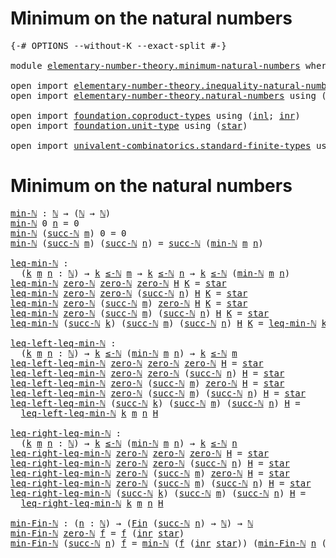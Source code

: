 # Minimum on the natural numbers

<pre class="Agda"><a id="43" class="Symbol">{-#</a> <a id="47" class="Keyword">OPTIONS</a> <a id="55" class="Pragma">--without-K</a> <a id="67" class="Pragma">--exact-split</a> <a id="81" class="Symbol">#-}</a>

<a id="86" class="Keyword">module</a> <a id="93" href="elementary-number-theory.minimum-natural-numbers.html" class="Module">elementary-number-theory.minimum-natural-numbers</a> <a id="142" class="Keyword">where</a>

<a id="149" class="Keyword">open</a> <a id="154" class="Keyword">import</a> <a id="161" href="elementary-number-theory.inequality-natural-numbers.html" class="Module">elementary-number-theory.inequality-natural-numbers</a> <a id="213" class="Keyword">using</a> <a id="219" class="Symbol">(</a><a id="220" href="elementary-number-theory.inequality-natural-numbers.html#1551" class="Function Operator">_≤-ℕ_</a><a id="225" class="Symbol">)</a>
<a id="227" class="Keyword">open</a> <a id="232" class="Keyword">import</a> <a id="239" href="elementary-number-theory.natural-numbers.html" class="Module">elementary-number-theory.natural-numbers</a> <a id="280" class="Keyword">using</a> <a id="286" class="Symbol">(</a><a id="287" href="elementary-number-theory.natural-numbers.html#1444" class="Datatype">ℕ</a><a id="288" class="Symbol">;</a> <a id="290" href="elementary-number-theory.natural-numbers.html#1465" class="InductiveConstructor">zero-ℕ</a><a id="296" class="Symbol">;</a> <a id="298" href="elementary-number-theory.natural-numbers.html#1478" class="InductiveConstructor">succ-ℕ</a><a id="304" class="Symbol">)</a>

<a id="307" class="Keyword">open</a> <a id="312" class="Keyword">import</a> <a id="319" href="foundation.coproduct-types.html" class="Module">foundation.coproduct-types</a> <a id="346" class="Keyword">using</a> <a id="352" class="Symbol">(</a><a id="353" href="foundation.coproduct-types.html#1239" class="InductiveConstructor">inl</a><a id="356" class="Symbol">;</a> <a id="358" href="foundation.coproduct-types.html#1262" class="InductiveConstructor">inr</a><a id="361" class="Symbol">)</a>
<a id="363" class="Keyword">open</a> <a id="368" class="Keyword">import</a> <a id="375" href="foundation.unit-type.html" class="Module">foundation.unit-type</a> <a id="396" class="Keyword">using</a> <a id="402" class="Symbol">(</a><a id="403" href="foundation.unit-type.html#999" class="InductiveConstructor">star</a><a id="407" class="Symbol">)</a>

<a id="410" class="Keyword">open</a> <a id="415" class="Keyword">import</a> <a id="422" href="univalent-combinatorics.standard-finite-types.html" class="Module">univalent-combinatorics.standard-finite-types</a> <a id="468" class="Keyword">using</a> <a id="474" class="Symbol">(</a><a id="475" href="univalent-combinatorics.standard-finite-types.html#2072" class="Function">Fin</a><a id="478" class="Symbol">)</a>
</pre>
# Minimum on the natural numbers

<pre class="Agda"><a id="min-ℕ"></a><a id="527" href="elementary-number-theory.minimum-natural-numbers.html#527" class="Function">min-ℕ</a> <a id="533" class="Symbol">:</a> <a id="535" href="elementary-number-theory.natural-numbers.html#1444" class="Datatype">ℕ</a> <a id="537" class="Symbol">→</a> <a id="539" class="Symbol">(</a><a id="540" href="elementary-number-theory.natural-numbers.html#1444" class="Datatype">ℕ</a> <a id="542" class="Symbol">→</a> <a id="544" href="elementary-number-theory.natural-numbers.html#1444" class="Datatype">ℕ</a><a id="545" class="Symbol">)</a>
<a id="547" href="elementary-number-theory.minimum-natural-numbers.html#527" class="Function">min-ℕ</a> <a id="553" class="Number">0</a> <a id="555" href="elementary-number-theory.minimum-natural-numbers.html#555" class="Bound">n</a> <a id="557" class="Symbol">=</a> <a id="559" class="Number">0</a>
<a id="561" href="elementary-number-theory.minimum-natural-numbers.html#527" class="Function">min-ℕ</a> <a id="567" class="Symbol">(</a><a id="568" href="elementary-number-theory.natural-numbers.html#1478" class="InductiveConstructor">succ-ℕ</a> <a id="575" href="elementary-number-theory.minimum-natural-numbers.html#575" class="Bound">m</a><a id="576" class="Symbol">)</a> <a id="578" class="Number">0</a> <a id="580" class="Symbol">=</a> <a id="582" class="Number">0</a>
<a id="584" href="elementary-number-theory.minimum-natural-numbers.html#527" class="Function">min-ℕ</a> <a id="590" class="Symbol">(</a><a id="591" href="elementary-number-theory.natural-numbers.html#1478" class="InductiveConstructor">succ-ℕ</a> <a id="598" href="elementary-number-theory.minimum-natural-numbers.html#598" class="Bound">m</a><a id="599" class="Symbol">)</a> <a id="601" class="Symbol">(</a><a id="602" href="elementary-number-theory.natural-numbers.html#1478" class="InductiveConstructor">succ-ℕ</a> <a id="609" href="elementary-number-theory.minimum-natural-numbers.html#609" class="Bound">n</a><a id="610" class="Symbol">)</a> <a id="612" class="Symbol">=</a> <a id="614" href="elementary-number-theory.natural-numbers.html#1478" class="InductiveConstructor">succ-ℕ</a> <a id="621" class="Symbol">(</a><a id="622" href="elementary-number-theory.minimum-natural-numbers.html#527" class="Function">min-ℕ</a> <a id="628" href="elementary-number-theory.minimum-natural-numbers.html#598" class="Bound">m</a> <a id="630" href="elementary-number-theory.minimum-natural-numbers.html#609" class="Bound">n</a><a id="631" class="Symbol">)</a>

<a id="leq-min-ℕ"></a><a id="634" href="elementary-number-theory.minimum-natural-numbers.html#634" class="Function">leq-min-ℕ</a> <a id="644" class="Symbol">:</a>
  <a id="648" class="Symbol">(</a><a id="649" href="elementary-number-theory.minimum-natural-numbers.html#649" class="Bound">k</a> <a id="651" href="elementary-number-theory.minimum-natural-numbers.html#651" class="Bound">m</a> <a id="653" href="elementary-number-theory.minimum-natural-numbers.html#653" class="Bound">n</a> <a id="655" class="Symbol">:</a> <a id="657" href="elementary-number-theory.natural-numbers.html#1444" class="Datatype">ℕ</a><a id="658" class="Symbol">)</a> <a id="660" class="Symbol">→</a> <a id="662" href="elementary-number-theory.minimum-natural-numbers.html#649" class="Bound">k</a> <a id="664" href="elementary-number-theory.inequality-natural-numbers.html#1551" class="Function Operator">≤-ℕ</a> <a id="668" href="elementary-number-theory.minimum-natural-numbers.html#651" class="Bound">m</a> <a id="670" class="Symbol">→</a> <a id="672" href="elementary-number-theory.minimum-natural-numbers.html#649" class="Bound">k</a> <a id="674" href="elementary-number-theory.inequality-natural-numbers.html#1551" class="Function Operator">≤-ℕ</a> <a id="678" href="elementary-number-theory.minimum-natural-numbers.html#653" class="Bound">n</a> <a id="680" class="Symbol">→</a> <a id="682" href="elementary-number-theory.minimum-natural-numbers.html#649" class="Bound">k</a> <a id="684" href="elementary-number-theory.inequality-natural-numbers.html#1551" class="Function Operator">≤-ℕ</a> <a id="688" class="Symbol">(</a><a id="689" href="elementary-number-theory.minimum-natural-numbers.html#527" class="Function">min-ℕ</a> <a id="695" href="elementary-number-theory.minimum-natural-numbers.html#651" class="Bound">m</a> <a id="697" href="elementary-number-theory.minimum-natural-numbers.html#653" class="Bound">n</a><a id="698" class="Symbol">)</a>
<a id="700" href="elementary-number-theory.minimum-natural-numbers.html#634" class="Function">leq-min-ℕ</a> <a id="710" href="elementary-number-theory.natural-numbers.html#1465" class="InductiveConstructor">zero-ℕ</a> <a id="717" href="elementary-number-theory.natural-numbers.html#1465" class="InductiveConstructor">zero-ℕ</a> <a id="724" href="elementary-number-theory.natural-numbers.html#1465" class="InductiveConstructor">zero-ℕ</a> <a id="731" href="elementary-number-theory.minimum-natural-numbers.html#731" class="Bound">H</a> <a id="733" href="elementary-number-theory.minimum-natural-numbers.html#733" class="Bound">K</a> <a id="735" class="Symbol">=</a> <a id="737" href="foundation.unit-type.html#999" class="InductiveConstructor">star</a>
<a id="742" href="elementary-number-theory.minimum-natural-numbers.html#634" class="Function">leq-min-ℕ</a> <a id="752" href="elementary-number-theory.natural-numbers.html#1465" class="InductiveConstructor">zero-ℕ</a> <a id="759" href="elementary-number-theory.natural-numbers.html#1465" class="InductiveConstructor">zero-ℕ</a> <a id="766" class="Symbol">(</a><a id="767" href="elementary-number-theory.natural-numbers.html#1478" class="InductiveConstructor">succ-ℕ</a> <a id="774" href="elementary-number-theory.minimum-natural-numbers.html#774" class="Bound">n</a><a id="775" class="Symbol">)</a> <a id="777" href="elementary-number-theory.minimum-natural-numbers.html#777" class="Bound">H</a> <a id="779" href="elementary-number-theory.minimum-natural-numbers.html#779" class="Bound">K</a> <a id="781" class="Symbol">=</a> <a id="783" href="foundation.unit-type.html#999" class="InductiveConstructor">star</a>
<a id="788" href="elementary-number-theory.minimum-natural-numbers.html#634" class="Function">leq-min-ℕ</a> <a id="798" href="elementary-number-theory.natural-numbers.html#1465" class="InductiveConstructor">zero-ℕ</a> <a id="805" class="Symbol">(</a><a id="806" href="elementary-number-theory.natural-numbers.html#1478" class="InductiveConstructor">succ-ℕ</a> <a id="813" href="elementary-number-theory.minimum-natural-numbers.html#813" class="Bound">m</a><a id="814" class="Symbol">)</a> <a id="816" href="elementary-number-theory.natural-numbers.html#1465" class="InductiveConstructor">zero-ℕ</a> <a id="823" href="elementary-number-theory.minimum-natural-numbers.html#823" class="Bound">H</a> <a id="825" href="elementary-number-theory.minimum-natural-numbers.html#825" class="Bound">K</a> <a id="827" class="Symbol">=</a> <a id="829" href="foundation.unit-type.html#999" class="InductiveConstructor">star</a>
<a id="834" href="elementary-number-theory.minimum-natural-numbers.html#634" class="Function">leq-min-ℕ</a> <a id="844" href="elementary-number-theory.natural-numbers.html#1465" class="InductiveConstructor">zero-ℕ</a> <a id="851" class="Symbol">(</a><a id="852" href="elementary-number-theory.natural-numbers.html#1478" class="InductiveConstructor">succ-ℕ</a> <a id="859" href="elementary-number-theory.minimum-natural-numbers.html#859" class="Bound">m</a><a id="860" class="Symbol">)</a> <a id="862" class="Symbol">(</a><a id="863" href="elementary-number-theory.natural-numbers.html#1478" class="InductiveConstructor">succ-ℕ</a> <a id="870" href="elementary-number-theory.minimum-natural-numbers.html#870" class="Bound">n</a><a id="871" class="Symbol">)</a> <a id="873" href="elementary-number-theory.minimum-natural-numbers.html#873" class="Bound">H</a> <a id="875" href="elementary-number-theory.minimum-natural-numbers.html#875" class="Bound">K</a> <a id="877" class="Symbol">=</a> <a id="879" href="foundation.unit-type.html#999" class="InductiveConstructor">star</a>
<a id="884" href="elementary-number-theory.minimum-natural-numbers.html#634" class="Function">leq-min-ℕ</a> <a id="894" class="Symbol">(</a><a id="895" href="elementary-number-theory.natural-numbers.html#1478" class="InductiveConstructor">succ-ℕ</a> <a id="902" href="elementary-number-theory.minimum-natural-numbers.html#902" class="Bound">k</a><a id="903" class="Symbol">)</a> <a id="905" class="Symbol">(</a><a id="906" href="elementary-number-theory.natural-numbers.html#1478" class="InductiveConstructor">succ-ℕ</a> <a id="913" href="elementary-number-theory.minimum-natural-numbers.html#913" class="Bound">m</a><a id="914" class="Symbol">)</a> <a id="916" class="Symbol">(</a><a id="917" href="elementary-number-theory.natural-numbers.html#1478" class="InductiveConstructor">succ-ℕ</a> <a id="924" href="elementary-number-theory.minimum-natural-numbers.html#924" class="Bound">n</a><a id="925" class="Symbol">)</a> <a id="927" href="elementary-number-theory.minimum-natural-numbers.html#927" class="Bound">H</a> <a id="929" href="elementary-number-theory.minimum-natural-numbers.html#929" class="Bound">K</a> <a id="931" class="Symbol">=</a> <a id="933" href="elementary-number-theory.minimum-natural-numbers.html#634" class="Function">leq-min-ℕ</a> <a id="943" href="elementary-number-theory.minimum-natural-numbers.html#902" class="Bound">k</a> <a id="945" href="elementary-number-theory.minimum-natural-numbers.html#913" class="Bound">m</a> <a id="947" href="elementary-number-theory.minimum-natural-numbers.html#924" class="Bound">n</a> <a id="949" href="elementary-number-theory.minimum-natural-numbers.html#927" class="Bound">H</a> <a id="951" href="elementary-number-theory.minimum-natural-numbers.html#929" class="Bound">K</a>

<a id="leq-left-leq-min-ℕ"></a><a id="954" href="elementary-number-theory.minimum-natural-numbers.html#954" class="Function">leq-left-leq-min-ℕ</a> <a id="973" class="Symbol">:</a>
  <a id="977" class="Symbol">(</a><a id="978" href="elementary-number-theory.minimum-natural-numbers.html#978" class="Bound">k</a> <a id="980" href="elementary-number-theory.minimum-natural-numbers.html#980" class="Bound">m</a> <a id="982" href="elementary-number-theory.minimum-natural-numbers.html#982" class="Bound">n</a> <a id="984" class="Symbol">:</a> <a id="986" href="elementary-number-theory.natural-numbers.html#1444" class="Datatype">ℕ</a><a id="987" class="Symbol">)</a> <a id="989" class="Symbol">→</a> <a id="991" href="elementary-number-theory.minimum-natural-numbers.html#978" class="Bound">k</a> <a id="993" href="elementary-number-theory.inequality-natural-numbers.html#1551" class="Function Operator">≤-ℕ</a> <a id="997" class="Symbol">(</a><a id="998" href="elementary-number-theory.minimum-natural-numbers.html#527" class="Function">min-ℕ</a> <a id="1004" href="elementary-number-theory.minimum-natural-numbers.html#980" class="Bound">m</a> <a id="1006" href="elementary-number-theory.minimum-natural-numbers.html#982" class="Bound">n</a><a id="1007" class="Symbol">)</a> <a id="1009" class="Symbol">→</a> <a id="1011" href="elementary-number-theory.minimum-natural-numbers.html#978" class="Bound">k</a> <a id="1013" href="elementary-number-theory.inequality-natural-numbers.html#1551" class="Function Operator">≤-ℕ</a> <a id="1017" href="elementary-number-theory.minimum-natural-numbers.html#980" class="Bound">m</a>
<a id="1019" href="elementary-number-theory.minimum-natural-numbers.html#954" class="Function">leq-left-leq-min-ℕ</a> <a id="1038" href="elementary-number-theory.natural-numbers.html#1465" class="InductiveConstructor">zero-ℕ</a> <a id="1045" href="elementary-number-theory.natural-numbers.html#1465" class="InductiveConstructor">zero-ℕ</a> <a id="1052" href="elementary-number-theory.natural-numbers.html#1465" class="InductiveConstructor">zero-ℕ</a> <a id="1059" href="elementary-number-theory.minimum-natural-numbers.html#1059" class="Bound">H</a> <a id="1061" class="Symbol">=</a> <a id="1063" href="foundation.unit-type.html#999" class="InductiveConstructor">star</a>
<a id="1068" href="elementary-number-theory.minimum-natural-numbers.html#954" class="Function">leq-left-leq-min-ℕ</a> <a id="1087" href="elementary-number-theory.natural-numbers.html#1465" class="InductiveConstructor">zero-ℕ</a> <a id="1094" href="elementary-number-theory.natural-numbers.html#1465" class="InductiveConstructor">zero-ℕ</a> <a id="1101" class="Symbol">(</a><a id="1102" href="elementary-number-theory.natural-numbers.html#1478" class="InductiveConstructor">succ-ℕ</a> <a id="1109" href="elementary-number-theory.minimum-natural-numbers.html#1109" class="Bound">n</a><a id="1110" class="Symbol">)</a> <a id="1112" href="elementary-number-theory.minimum-natural-numbers.html#1112" class="Bound">H</a> <a id="1114" class="Symbol">=</a> <a id="1116" href="foundation.unit-type.html#999" class="InductiveConstructor">star</a>
<a id="1121" href="elementary-number-theory.minimum-natural-numbers.html#954" class="Function">leq-left-leq-min-ℕ</a> <a id="1140" href="elementary-number-theory.natural-numbers.html#1465" class="InductiveConstructor">zero-ℕ</a> <a id="1147" class="Symbol">(</a><a id="1148" href="elementary-number-theory.natural-numbers.html#1478" class="InductiveConstructor">succ-ℕ</a> <a id="1155" href="elementary-number-theory.minimum-natural-numbers.html#1155" class="Bound">m</a><a id="1156" class="Symbol">)</a> <a id="1158" href="elementary-number-theory.natural-numbers.html#1465" class="InductiveConstructor">zero-ℕ</a> <a id="1165" href="elementary-number-theory.minimum-natural-numbers.html#1165" class="Bound">H</a> <a id="1167" class="Symbol">=</a> <a id="1169" href="foundation.unit-type.html#999" class="InductiveConstructor">star</a>
<a id="1174" href="elementary-number-theory.minimum-natural-numbers.html#954" class="Function">leq-left-leq-min-ℕ</a> <a id="1193" href="elementary-number-theory.natural-numbers.html#1465" class="InductiveConstructor">zero-ℕ</a> <a id="1200" class="Symbol">(</a><a id="1201" href="elementary-number-theory.natural-numbers.html#1478" class="InductiveConstructor">succ-ℕ</a> <a id="1208" href="elementary-number-theory.minimum-natural-numbers.html#1208" class="Bound">m</a><a id="1209" class="Symbol">)</a> <a id="1211" class="Symbol">(</a><a id="1212" href="elementary-number-theory.natural-numbers.html#1478" class="InductiveConstructor">succ-ℕ</a> <a id="1219" href="elementary-number-theory.minimum-natural-numbers.html#1219" class="Bound">n</a><a id="1220" class="Symbol">)</a> <a id="1222" href="elementary-number-theory.minimum-natural-numbers.html#1222" class="Bound">H</a> <a id="1224" class="Symbol">=</a> <a id="1226" href="foundation.unit-type.html#999" class="InductiveConstructor">star</a>
<a id="1231" href="elementary-number-theory.minimum-natural-numbers.html#954" class="Function">leq-left-leq-min-ℕ</a> <a id="1250" class="Symbol">(</a><a id="1251" href="elementary-number-theory.natural-numbers.html#1478" class="InductiveConstructor">succ-ℕ</a> <a id="1258" href="elementary-number-theory.minimum-natural-numbers.html#1258" class="Bound">k</a><a id="1259" class="Symbol">)</a> <a id="1261" class="Symbol">(</a><a id="1262" href="elementary-number-theory.natural-numbers.html#1478" class="InductiveConstructor">succ-ℕ</a> <a id="1269" href="elementary-number-theory.minimum-natural-numbers.html#1269" class="Bound">m</a><a id="1270" class="Symbol">)</a> <a id="1272" class="Symbol">(</a><a id="1273" href="elementary-number-theory.natural-numbers.html#1478" class="InductiveConstructor">succ-ℕ</a> <a id="1280" href="elementary-number-theory.minimum-natural-numbers.html#1280" class="Bound">n</a><a id="1281" class="Symbol">)</a> <a id="1283" href="elementary-number-theory.minimum-natural-numbers.html#1283" class="Bound">H</a> <a id="1285" class="Symbol">=</a>
  <a id="1289" href="elementary-number-theory.minimum-natural-numbers.html#954" class="Function">leq-left-leq-min-ℕ</a> <a id="1308" href="elementary-number-theory.minimum-natural-numbers.html#1258" class="Bound">k</a> <a id="1310" href="elementary-number-theory.minimum-natural-numbers.html#1269" class="Bound">m</a> <a id="1312" href="elementary-number-theory.minimum-natural-numbers.html#1280" class="Bound">n</a> <a id="1314" href="elementary-number-theory.minimum-natural-numbers.html#1283" class="Bound">H</a>

<a id="leq-right-leq-min-ℕ"></a><a id="1317" href="elementary-number-theory.minimum-natural-numbers.html#1317" class="Function">leq-right-leq-min-ℕ</a> <a id="1337" class="Symbol">:</a>
  <a id="1341" class="Symbol">(</a><a id="1342" href="elementary-number-theory.minimum-natural-numbers.html#1342" class="Bound">k</a> <a id="1344" href="elementary-number-theory.minimum-natural-numbers.html#1344" class="Bound">m</a> <a id="1346" href="elementary-number-theory.minimum-natural-numbers.html#1346" class="Bound">n</a> <a id="1348" class="Symbol">:</a> <a id="1350" href="elementary-number-theory.natural-numbers.html#1444" class="Datatype">ℕ</a><a id="1351" class="Symbol">)</a> <a id="1353" class="Symbol">→</a> <a id="1355" href="elementary-number-theory.minimum-natural-numbers.html#1342" class="Bound">k</a> <a id="1357" href="elementary-number-theory.inequality-natural-numbers.html#1551" class="Function Operator">≤-ℕ</a> <a id="1361" class="Symbol">(</a><a id="1362" href="elementary-number-theory.minimum-natural-numbers.html#527" class="Function">min-ℕ</a> <a id="1368" href="elementary-number-theory.minimum-natural-numbers.html#1344" class="Bound">m</a> <a id="1370" href="elementary-number-theory.minimum-natural-numbers.html#1346" class="Bound">n</a><a id="1371" class="Symbol">)</a> <a id="1373" class="Symbol">→</a> <a id="1375" href="elementary-number-theory.minimum-natural-numbers.html#1342" class="Bound">k</a> <a id="1377" href="elementary-number-theory.inequality-natural-numbers.html#1551" class="Function Operator">≤-ℕ</a> <a id="1381" href="elementary-number-theory.minimum-natural-numbers.html#1346" class="Bound">n</a>
<a id="1383" href="elementary-number-theory.minimum-natural-numbers.html#1317" class="Function">leq-right-leq-min-ℕ</a> <a id="1403" href="elementary-number-theory.natural-numbers.html#1465" class="InductiveConstructor">zero-ℕ</a> <a id="1410" href="elementary-number-theory.natural-numbers.html#1465" class="InductiveConstructor">zero-ℕ</a> <a id="1417" href="elementary-number-theory.natural-numbers.html#1465" class="InductiveConstructor">zero-ℕ</a> <a id="1424" href="elementary-number-theory.minimum-natural-numbers.html#1424" class="Bound">H</a> <a id="1426" class="Symbol">=</a> <a id="1428" href="foundation.unit-type.html#999" class="InductiveConstructor">star</a>
<a id="1433" href="elementary-number-theory.minimum-natural-numbers.html#1317" class="Function">leq-right-leq-min-ℕ</a> <a id="1453" href="elementary-number-theory.natural-numbers.html#1465" class="InductiveConstructor">zero-ℕ</a> <a id="1460" href="elementary-number-theory.natural-numbers.html#1465" class="InductiveConstructor">zero-ℕ</a> <a id="1467" class="Symbol">(</a><a id="1468" href="elementary-number-theory.natural-numbers.html#1478" class="InductiveConstructor">succ-ℕ</a> <a id="1475" href="elementary-number-theory.minimum-natural-numbers.html#1475" class="Bound">n</a><a id="1476" class="Symbol">)</a> <a id="1478" href="elementary-number-theory.minimum-natural-numbers.html#1478" class="Bound">H</a> <a id="1480" class="Symbol">=</a> <a id="1482" href="foundation.unit-type.html#999" class="InductiveConstructor">star</a>
<a id="1487" href="elementary-number-theory.minimum-natural-numbers.html#1317" class="Function">leq-right-leq-min-ℕ</a> <a id="1507" href="elementary-number-theory.natural-numbers.html#1465" class="InductiveConstructor">zero-ℕ</a> <a id="1514" class="Symbol">(</a><a id="1515" href="elementary-number-theory.natural-numbers.html#1478" class="InductiveConstructor">succ-ℕ</a> <a id="1522" href="elementary-number-theory.minimum-natural-numbers.html#1522" class="Bound">m</a><a id="1523" class="Symbol">)</a> <a id="1525" href="elementary-number-theory.natural-numbers.html#1465" class="InductiveConstructor">zero-ℕ</a> <a id="1532" href="elementary-number-theory.minimum-natural-numbers.html#1532" class="Bound">H</a> <a id="1534" class="Symbol">=</a> <a id="1536" href="foundation.unit-type.html#999" class="InductiveConstructor">star</a>
<a id="1541" href="elementary-number-theory.minimum-natural-numbers.html#1317" class="Function">leq-right-leq-min-ℕ</a> <a id="1561" href="elementary-number-theory.natural-numbers.html#1465" class="InductiveConstructor">zero-ℕ</a> <a id="1568" class="Symbol">(</a><a id="1569" href="elementary-number-theory.natural-numbers.html#1478" class="InductiveConstructor">succ-ℕ</a> <a id="1576" href="elementary-number-theory.minimum-natural-numbers.html#1576" class="Bound">m</a><a id="1577" class="Symbol">)</a> <a id="1579" class="Symbol">(</a><a id="1580" href="elementary-number-theory.natural-numbers.html#1478" class="InductiveConstructor">succ-ℕ</a> <a id="1587" href="elementary-number-theory.minimum-natural-numbers.html#1587" class="Bound">n</a><a id="1588" class="Symbol">)</a> <a id="1590" href="elementary-number-theory.minimum-natural-numbers.html#1590" class="Bound">H</a> <a id="1592" class="Symbol">=</a> <a id="1594" href="foundation.unit-type.html#999" class="InductiveConstructor">star</a>
<a id="1599" href="elementary-number-theory.minimum-natural-numbers.html#1317" class="Function">leq-right-leq-min-ℕ</a> <a id="1619" class="Symbol">(</a><a id="1620" href="elementary-number-theory.natural-numbers.html#1478" class="InductiveConstructor">succ-ℕ</a> <a id="1627" href="elementary-number-theory.minimum-natural-numbers.html#1627" class="Bound">k</a><a id="1628" class="Symbol">)</a> <a id="1630" class="Symbol">(</a><a id="1631" href="elementary-number-theory.natural-numbers.html#1478" class="InductiveConstructor">succ-ℕ</a> <a id="1638" href="elementary-number-theory.minimum-natural-numbers.html#1638" class="Bound">m</a><a id="1639" class="Symbol">)</a> <a id="1641" class="Symbol">(</a><a id="1642" href="elementary-number-theory.natural-numbers.html#1478" class="InductiveConstructor">succ-ℕ</a> <a id="1649" href="elementary-number-theory.minimum-natural-numbers.html#1649" class="Bound">n</a><a id="1650" class="Symbol">)</a> <a id="1652" href="elementary-number-theory.minimum-natural-numbers.html#1652" class="Bound">H</a> <a id="1654" class="Symbol">=</a>
  <a id="1658" href="elementary-number-theory.minimum-natural-numbers.html#1317" class="Function">leq-right-leq-min-ℕ</a> <a id="1678" href="elementary-number-theory.minimum-natural-numbers.html#1627" class="Bound">k</a> <a id="1680" href="elementary-number-theory.minimum-natural-numbers.html#1638" class="Bound">m</a> <a id="1682" href="elementary-number-theory.minimum-natural-numbers.html#1649" class="Bound">n</a> <a id="1684" href="elementary-number-theory.minimum-natural-numbers.html#1652" class="Bound">H</a>

<a id="min-Fin-ℕ"></a><a id="1687" href="elementary-number-theory.minimum-natural-numbers.html#1687" class="Function">min-Fin-ℕ</a> <a id="1697" class="Symbol">:</a> <a id="1699" class="Symbol">(</a><a id="1700" href="elementary-number-theory.minimum-natural-numbers.html#1700" class="Bound">n</a> <a id="1702" class="Symbol">:</a> <a id="1704" href="elementary-number-theory.natural-numbers.html#1444" class="Datatype">ℕ</a><a id="1705" class="Symbol">)</a> <a id="1707" class="Symbol">→</a> <a id="1709" class="Symbol">(</a><a id="1710" href="univalent-combinatorics.standard-finite-types.html#2072" class="Function">Fin</a> <a id="1714" class="Symbol">(</a><a id="1715" href="elementary-number-theory.natural-numbers.html#1478" class="InductiveConstructor">succ-ℕ</a> <a id="1722" href="elementary-number-theory.minimum-natural-numbers.html#1700" class="Bound">n</a><a id="1723" class="Symbol">)</a> <a id="1725" class="Symbol">→</a> <a id="1727" href="elementary-number-theory.natural-numbers.html#1444" class="Datatype">ℕ</a><a id="1728" class="Symbol">)</a> <a id="1730" class="Symbol">→</a> <a id="1732" href="elementary-number-theory.natural-numbers.html#1444" class="Datatype">ℕ</a>
<a id="1734" href="elementary-number-theory.minimum-natural-numbers.html#1687" class="Function">min-Fin-ℕ</a> <a id="1744" href="elementary-number-theory.natural-numbers.html#1465" class="InductiveConstructor">zero-ℕ</a> <a id="1751" href="elementary-number-theory.minimum-natural-numbers.html#1751" class="Bound">f</a> <a id="1753" class="Symbol">=</a> <a id="1755" href="elementary-number-theory.minimum-natural-numbers.html#1751" class="Bound">f</a> <a id="1757" class="Symbol">(</a><a id="1758" href="foundation.coproduct-types.html#1262" class="InductiveConstructor">inr</a> <a id="1762" href="foundation.unit-type.html#999" class="InductiveConstructor">star</a><a id="1766" class="Symbol">)</a>
<a id="1768" href="elementary-number-theory.minimum-natural-numbers.html#1687" class="Function">min-Fin-ℕ</a> <a id="1778" class="Symbol">(</a><a id="1779" href="elementary-number-theory.natural-numbers.html#1478" class="InductiveConstructor">succ-ℕ</a> <a id="1786" href="elementary-number-theory.minimum-natural-numbers.html#1786" class="Bound">n</a><a id="1787" class="Symbol">)</a> <a id="1789" href="elementary-number-theory.minimum-natural-numbers.html#1789" class="Bound">f</a> <a id="1791" class="Symbol">=</a> <a id="1793" href="elementary-number-theory.minimum-natural-numbers.html#527" class="Function">min-ℕ</a> <a id="1799" class="Symbol">(</a><a id="1800" href="elementary-number-theory.minimum-natural-numbers.html#1789" class="Bound">f</a> <a id="1802" class="Symbol">(</a><a id="1803" href="foundation.coproduct-types.html#1262" class="InductiveConstructor">inr</a> <a id="1807" href="foundation.unit-type.html#999" class="InductiveConstructor">star</a><a id="1811" class="Symbol">))</a> <a id="1814" class="Symbol">(</a><a id="1815" href="elementary-number-theory.minimum-natural-numbers.html#1687" class="Function">min-Fin-ℕ</a> <a id="1825" href="elementary-number-theory.minimum-natural-numbers.html#1786" class="Bound">n</a> <a id="1827" class="Symbol">(λ</a> <a id="1830" href="elementary-number-theory.minimum-natural-numbers.html#1830" class="Bound">k</a> <a id="1832" class="Symbol">→</a> <a id="1834" href="elementary-number-theory.minimum-natural-numbers.html#1789" class="Bound">f</a> <a id="1836" class="Symbol">(</a><a id="1837" href="foundation.coproduct-types.html#1239" class="InductiveConstructor">inl</a> <a id="1841" href="elementary-number-theory.minimum-natural-numbers.html#1830" class="Bound">k</a><a id="1842" class="Symbol">)))</a>
</pre>
